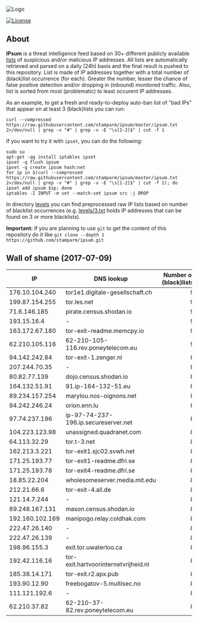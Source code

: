 ![Logo](logo.png)

[![License](https://img.shields.io/badge/license-Public_domain-red.svg)](https://wiki.creativecommons.org/wiki/Public_domain)

About
----

**IPsum** is a threat intelligence feed based on 30+ different publicly available [lists](https://github.com/stamparm/maltrail) of suspicious and/or malicious IP addresses. All lists are automatically retrieved and parsed on a daily (24h) basis and the final result is pushed to this repository. List is made of IP addresses together with a total number of (black)list occurrence (for each). Greater the number, lesser the chance of false positive detection and/or dropping in (inbound) monitored traffic. Also, list is sorted from most (problematic) to least occurent IP addresses.

As an example, to get a fresh and ready-to-deploy auto-ban list of "bad IPs" that appear on at least 3 (black)lists you can run:

```
curl --compressed https://raw.githubusercontent.com/stamparm/ipsum/master/ipsum.txt 2>/dev/null | grep -v "#" | grep -v -E "\s[1-2]$" | cut -f 1
```

If you want to try it with `ipset`, you can do the following:

```
sudo su
apt-get -qq install iptables ipset
ipset -q flush ipsum
ipset -q create ipsum hash:net
for ip in $(curl --compressed https://raw.githubusercontent.com/stamparm/ipsum/master/ipsum.txt 2>/dev/null | grep -v "#" | grep -v -E "\s[1-2]$" | cut -f 1); do ipset add ipsum $ip; done
iptables -I INPUT -m set --match-set ipsum src -j DROP
```

In directory [levels](levels) you can find preprocessed raw IP lists based on number of blacklist occurrences (e.g. [levels/3.txt](levels/3.txt) holds IP addresses that can be found on 3 or more blacklists).

**Important:** If you are planning to use `git` to get the content of this repository do it like `git clone --depth 1 https://github.com/stamparm/ipsum.git`

Wall of shame (2017-07-09)
----

|IP|DNS lookup|Number of (black)lists|
|---|---|--:|
176.10.104.240|tor1e1.digitale-gesellschaft.ch|9
199.87.154.255|tor.les.net|9
71.6.146.185|pirate.census.shodan.io|9
193.15.16.4|-|9
163.172.67.180|tor-exit-readme.memcpy.io|9
62.210.105.116|62-210-105-116.rev.poneytelecom.eu|9
94.142.242.84|tor-exit-1.zenger.nl|8
207.244.70.35|-|8
80.82.77.139|dojo.census.shodan.io|8
164.132.51.91|91.ip-164-132-51.eu|8
89.234.157.254|marylou.nos-oignons.net|8
94.242.246.24|orion.enn.lu|8
97.74.237.196|ip-97-74-237-196.ip.secureserver.net|8
104.223.123.98|unassigned.quadranet.com|8
64.113.32.29|tor.t-3.net|8
162.213.3.221|tor-exit1.sjc02.svwh.net|8
171.25.193.77|tor-exit1-readme.dfri.se|8
171.25.193.78|tor-exit4-readme.dfri.se|8
18.85.22.204|wholesomeserver.media.mit.edu|8
212.21.66.6|tor-exit-4.all.de|8
121.14.7.244|-|8
89.248.167.131|mason.census.shodan.io|8
192.160.102.169|manipogo.relay.coldhak.com|8
222.47.26.140|-|8
222.47.26.139|-|8
198.96.155.3|exit.tor.uwaterloo.ca|8
192.42.116.16|tor-exit.hartvoorinternetvrijheid.nl|8
185.38.14.171|tor-exit.r2.apx.pub|8
193.90.12.90|freebogatov-5.multisec.no|8
111.121.192.6|-|8
62.210.37.82|62-210-37-82.rev.poneytelecom.eu|8
